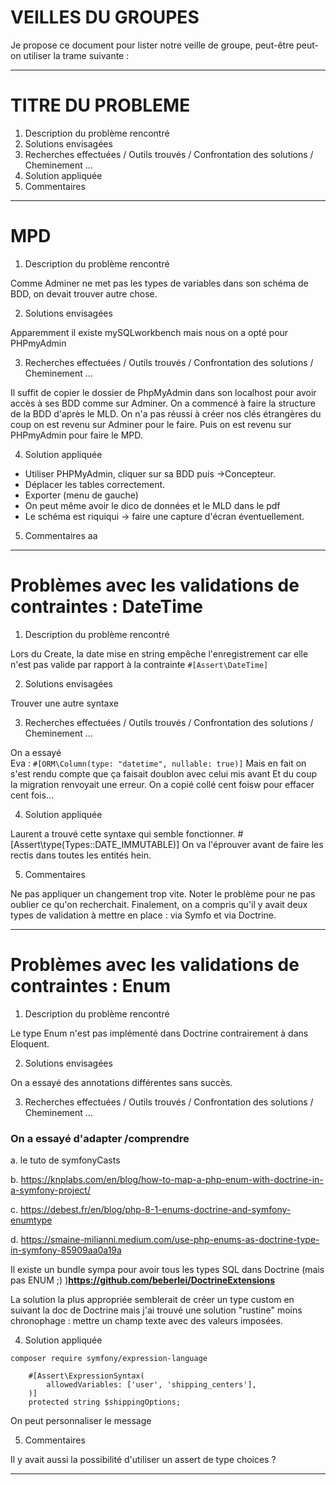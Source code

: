 # VEILLES DU GROUPES

Je propose ce document pour lister notre veille de groupe, peut-être peut-on utiliser la trame suivante :

-----------------------

# TITRE DU PROBLEME

1. Description du problème rencontré
2. Solutions envisagées
3. Recherches effectuées / Outils trouvés / Confrontation des solutions / Cheminement ...
4. Solution appliquée
5. Commentaires

----------------------------

# MPD

1. Description du problème rencontré

Comme Adminer ne met pas les types de variables dans son schéma de BDD, on devait trouver autre chose.

2. Solutions envisagées

Apparemment il existe mySQLworkbench mais nous on a opté pour PHPmyAdmin

3. Recherches effectuées / Outils trouvés / Confrontation des solutions / Cheminement ...

Il suffit de copier le dossier de PhpMyAdmin dans son localhost pour avoir accès à ses BDD comme sur Adminer.
On a commencé à faire la structure de la BDD d'après le MLD.
On n'a pas réussi à créer nos clés étrangères du coup on est revenu sur Adminer pour le faire.
Puis on est revenu sur PHPmyAdmin pour faire le MPD.

4. Solution appliquée

- Utiliser PHPMyAdmin, cliquer sur sa BDD puis ->Concepteur.
- Déplacer les tables correctement.
- Exporter (menu de gauche)
- On peut même avoir le dico de données et le MLD dans le pdf
- Le schéma est riquiqui -> faire une capture d'écran éventuellement.

5. Commentaires
aa

---



# Problèmes avec les validations de contraintes  : DateTime

1. Description du problème rencontré

Lors du Create, la date mise en string empêche l'enregistrement car elle n'est pas valide par rapport à la contrainte `#[Assert\DateTime]`  

2. Solutions envisagées

Trouver une autre syntaxe

3. Recherches effectuées / Outils trouvés / Confrontation des solutions / Cheminement ...

On a essayé     
Eva : `#[ORM\Column(type: "datetime", nullable: true)]`
Mais en fait on s'est rendu compte que ça faisait doublon avec celui mis avant
Et du coup la migration renvoyait une erreur.
On a copié collé cent foisw pour effacer cent fois...

4. Solution appliquée  

Laurent a trouvé cette syntaxe qui semble fonctionner.
    #[Assert\type(Types::DATE_IMMUTABLE)]
On va l'éprouver avant de faire les rectis dans toutes les entités hein.

5. Commentaires  

Ne pas appliquer un changement trop vite. Noter le problème pour ne pas oublier ce qu'on recherchait.
Finalement, on a compris qu'il y avait deux types de validation à mettre en place : via Symfo et via Doctrine.

---


# Problèmes avec les validations de contraintes  : Enum

1. Description du problème rencontré

Le type Enum n'est pas implémenté dans Doctrine contrairement à dans Eloquent.

2. Solutions envisagées

On a essayé des annotations différentes sans succès.

3. Recherches effectuées / Outils trouvés / Confrontation des solutions / Cheminement ...

### On a essayé d'adapter /comprendre

a. le tuto de symfonyCasts

b. https://knplabs.com/en/blog/how-to-map-a-php-enum-with-doctrine-in-a-symfony-project/ 

c. https://debest.fr/en/blog/php-8-1-enums-doctrine-and-symfony-enumtype    

d. https://smaine-milianni.medium.com/use-php-enums-as-doctrine-type-in-symfony-85909aa0a19a 

Il existe un bundle sympa pour avoir tous les types SQL dans Doctrine (mais pas ENUM ;) )**https://github.com/beberlei/DoctrineExtensions**


La solution la plus appropriée semblerait de créer un type custom en suivant la doc de Doctrine mais j'ai trouvé une solution "rustine" moins chronophage : mettre un champ texte avec des valeurs imposées.

4. Solution appliquée  

``` composer require symfony/expression-language ```

```
    #[Assert\ExpressionSyntax(
        allowedVariables: ['user', 'shipping_centers'],
    )]
    protected string $shippingOptions;

```
On peut personnaliser le message

5. Commentaires  

Il y avait aussi la possibilité d'utiliser un assert de type choices ?

---

